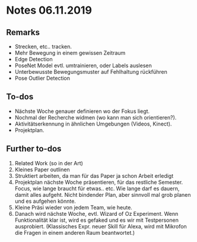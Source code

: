 # Notes 06.11.2019

## Remarks
- Strecken, etc.. tracken.
- Mehr Bewegung in einem gewissen Zeitraum
- Edge Detection
- PoseNet Model evtl. umtrainieren, oder Labels auslesen
- Unterbewusste Bewegungsmuster auf Fehlhaltung rückführen
- Pose Outlier Detection


## To-dos
- Nächste Woche genauer definieren wo der Fokus liegt.
- Nochmal der Recherche widmen (wo kann man sich orientieren?).
- Aktivitätserkennung in ähnlichen Umgebungen (Videos, Kinect).
- Projektplan.

## Further to-dos
1. Related Work (so in der Art)
2. Kleines Paper outlinen
3. Struktiert arbeiten, da man für das Paper ja schon Arbeit erledigt
4. Projektplan nächste Woche präsentieren, für das restliche Semester. Focus, wie lange braucht für etwas.. etc. Wie lange darf es dauern, damit alles aufgeht. Nicht bindender Plan, aber sinnvoll mal grob planen und es aufgehen könnte.
5. Kleine Präsi wieder von jedem Team, wie heute.
6. Danach wird nächste Woche, evtl. Wizard of Oz Experiment. Wenn Funktionalität klar ist, wird es gefaked und es wir mit Testpersonen ausprobiert. (Klassisches Expr. neuer Skill für Alexa, wird mit Mikrofon die Fragen in einem anderen Raum beantwortet.)
